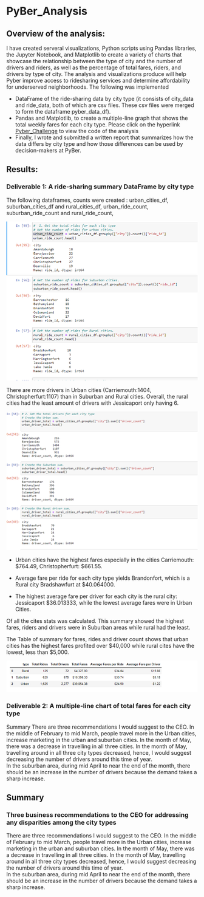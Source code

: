 # PyBer_Analysis

## Overview of the analysis: 

I have created serveral visualizations, Python scripts using Pandas libraries, the Jupyter Notebook, and Matplotlib to create a variety of charts that showcase the relationship between the type of city and the number of drivers and riders, as well as the percentage of total fares, riders, and drivers by type of city. The analysis and visualizations produce will help Pyber improve access to ridesharing services and determine affordability for underserved neighborhoods. The following was implemented 
- DataFrame of the ride-sharing data by city type (it consists of city_data and ride_data, both of which are csv files. These csv files were merged to form the dataframe  pyber_data_df).
- Pandas and Matplotlib, to create a multiple-line graph that shows the total weekly fares for each city type. Please click on the hyperlink [Pyber_Challenge](https://github.com/JaredTMurray/PyBer_Analysis/blob/main/PyBer_Challenge.ipynb) to view the code of the analysis
- Finally, I wrote and submitted a written report that summarizes how the data differs by city type and how those differences can be used by decision-makers at PyBer.

## Results: 
### Deliverable 1: A ride-sharing summary DataFrame by city type
The following dataframes, counts were created : urban_cities_df, suburban_cities_df and rural_cities_df, urban_ride_count, suburban_ride_count and rural_ride_count, 

![Number of Rides per city](https://github.com/JaredTMurray/PyBer_Analysis/blob/main/analysis/Number_rides_cities%20.png)

There are more drivers in Urban cities (Carriemouth:1404, Christopherfurt:1107) than in Suburban and Rural cities. Overall, the rural cities had the least amount of drivers with Jessicaport only having 6. 

![Number of Drivers per city](https://github.com/JaredTMurray/PyBer_Analysis/blob/main/analysis/Sum_drivers_city.png)

- Urban cities have the highest fares especially in the cities Carriemouth: $764.49, Christopherfurt: $661.55. 

- Average fare per ride for each city type yields Brandonfort, which is a Rural city Bradshawfurt at $40.064000. 

- The highest average fare per driver for each city is the rural city: Jessicaport $36.013333, while the lowest average fares were in Urban Cities. 


Of all the cites stats was calculated. This summary showed the highest fares, riders and drivers were in Suburban areas while rural had the least.

The Table of summary for fares, rides and driver count shows that urban cities has the highest fares profited over $40,000 while rural cites have the lowest, less than $5,000.

![See Image](https://github.com/JaredTMurray/PyBer_Analysis/blob/main/analysis/step%206-8.png)



### Deliverable 2: A multiple-line chart of total fares for each city type

Summary
There are three recommendations I would suggest to the CEO. In the middle of February to mid March, people travel more in the Urban cities, increase marketing in the urban and suburban cities. 
In the month of May, there was a decrease in travelling in all three cities. In the month of May, travelling around in all three city types decreased, hence, I would suggest decreasing the number of drivers around this time of year.  
In the suburban area, during mid April to near the end of the month, there should be an increase in the number of drivers because the demand takes a sharp increase.  

## Summary
###  Three business recommendations to the CEO for addressing any disparities among the city types


There are three recommendations I would suggest to the CEO. In the middle of February to mid March, people travel more in the Urban cities, increase marketing in the urban and suburban cities. 
In the month of May, there was a decrease in travelling in all three cities. In the month of May, travelling around in all three city types decreased, hence, I would suggest decreasing the number of drivers around this time of year.  
In the suburban area, during mid April to near the end of the month, there should be an increase in the number of drivers because the demand takes a sharp increase.  


